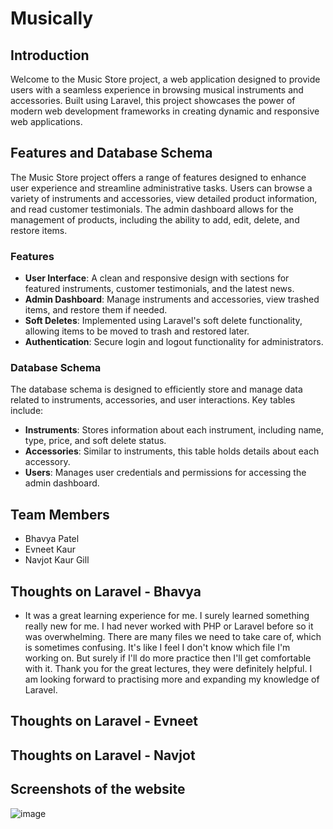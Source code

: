 # Musically

## Introduction

Welcome to the Music Store project, a web application designed to provide users with a seamless experience in browsing musical instruments and accessories. Built using Laravel, this project showcases the power of modern web development frameworks in creating dynamic and responsive web applications.

## Features and Database Schema

The Music Store project offers a range of features designed to enhance user experience and streamline administrative tasks. Users can browse a variety of instruments and accessories, view detailed product information, and read customer testimonials. The admin dashboard allows for the management of products, including the ability to add, edit, delete, and restore items.

### Features

- **User Interface**: A clean and responsive design with sections for featured instruments, customer testimonials, and the latest news.
- **Admin Dashboard**: Manage instruments and accessories, view trashed items, and restore them if needed.
- **Soft Deletes**: Implemented using Laravel's soft delete functionality, allowing items to be moved to trash and restored later.
- **Authentication**: Secure login and logout functionality for administrators.

### Database Schema

The database schema is designed to efficiently store and manage data related to instruments, accessories, and user interactions. Key tables include:

- **Instruments**: Stores information about each instrument, including name, type, price, and soft delete status.
- **Accessories**: Similar to instruments, this table holds details about each accessory.
- **Users**: Manages user credentials and permissions for accessing the admin dashboard.

## Team Members

- Bhavya Patel
- Evneet Kaur
- Navjot Kaur Gill

## Thoughts on Laravel - Bhavya

- It was a great learning experience for me. I surely learned something really new for me. I had never worked with PHP or Laravel before so it was overwhelming. There are many files we need to take care of, which is sometimes confusing. It's like I feel I don't know which file I'm working on. But surely if I'll do more practice then I'll get comfortable with it. Thank you for the great lectures, they were definitely helpful. I am looking forward to practising more and expanding my knowledge of Laravel.

## Thoughts on Laravel - Evneet

## Thoughts on Laravel - Navjot

## Screenshots of the website

![image](https://github.com/user-attachments/assets/ee02d91b-6fde-4e86-9e37-3d3936103b64)
